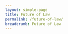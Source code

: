 ```yaml
---
layout: simple-page
title: Future of Law
permalink: /future-of-law/
breadcrumb: Future of Law
---
```

